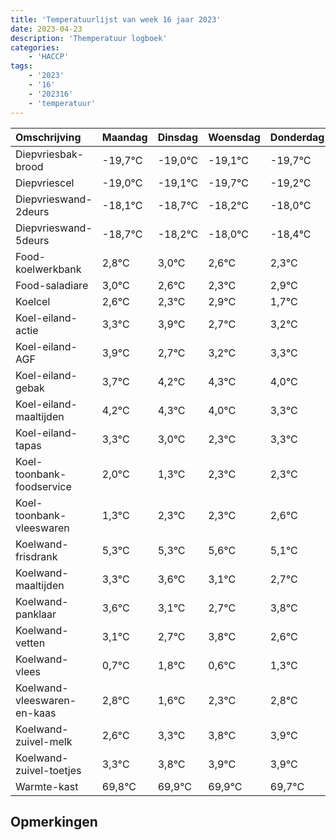 ```yaml
---
title: 'Temperatuurlijst van week 16 jaar 2023'
date: 2023-04-23
description: 'Themperatuur logboek'
categories:
    - 'HACCP'
tags:
    - '2023'
    - '16'
    - '202316'
    - 'temperatuur'
---
```

|Omschrijving|Maandag|Dinsdag|Woensdag|Donderdag|Vrijdag|Zaterdag|Zondag|
|:---|:---|:---|:---|:---|:---|:---|:---|
|Diepvriesbak-brood|-19,7°C|-19,0°C|-19,1°C|-19,7°C|-19,2°C|-19,0°C|-19,4°C|
|Diepvriescel|-19,0°C|-19,1°C|-19,7°C|-19,2°C|-19,0°C|-19,4°C|-19,7°C|
|Diepvrieswand-2deurs|-18,1°C|-18,7°C|-18,2°C|-18,0°C|-18,4°C|-18,7°C|-18,1°C|
|Diepvrieswand-5deurs|-18,7°C|-18,2°C|-18,0°C|-18,4°C|-18,7°C|-18,1°C|-19,3°C|
|Food-koelwerkbank|2,8°C|3,0°C|2,6°C|2,3°C|2,9°C|1,7°C|2,2°C|
|Food-saladiare|3,0°C|2,6°C|2,3°C|2,9°C|1,7°C|2,2°C|2,3°C|
|Koelcel|2,6°C|2,3°C|2,9°C|1,7°C|2,2°C|2,3°C|2,0°C|
|Koel-eiland-actie|3,3°C|3,9°C|2,7°C|3,2°C|3,3°C|3,0°C|2,3°C|
|Koel-eiland-AGF|3,9°C|2,7°C|3,2°C|3,3°C|3,0°C|2,3°C|3,3°C|
|Koel-eiland-gebak|3,7°C|4,2°C|4,3°C|4,0°C|3,3°C|4,3°C|4,3°C|
|Koel-eiland-maaltijden|4,2°C|4,3°C|4,0°C|3,3°C|4,3°C|4,3°C|4,6°C|
|Koel-eiland-tapas|3,3°C|3,0°C|2,3°C|3,3°C|3,3°C|3,6°C|3,1°C|
|Koel-toonbank-foodservice|2,0°C|1,3°C|2,3°C|2,3°C|2,6°C|2,1°C|1,7°C|
|Koel-toonbank-vleeswaren|1,3°C|2,3°C|2,3°C|2,6°C|2,1°C|1,7°C|2,8°C|
|Koelwand-frisdrank|5,3°C|5,3°C|5,6°C|5,1°C|4,7°C|5,8°C|4,6°C|
|Koelwand-maaltijden|3,3°C|3,6°C|3,1°C|2,7°C|3,8°C|2,6°C|3,3°C|
|Koelwand-panklaar|3,6°C|3,1°C|2,7°C|3,8°C|2,6°C|3,3°C|3,8°C|
|Koelwand-vetten|3,1°C|2,7°C|3,8°C|2,6°C|3,3°C|3,8°C|3,9°C|
|Koelwand-vlees|0,7°C|1,8°C|0,6°C|1,3°C|1,8°C|1,9°C|1,9°C|
|Koelwand-vleeswaren-en-kaas|2,8°C|1,6°C|2,3°C|2,8°C|2,9°C|2,9°C|2,7°C|
|Koelwand-zuivel-melk|2,6°C|3,3°C|3,8°C|3,9°C|3,9°C|3,7°C|3,8°C|
|Koelwand-zuivel-toetjes|3,3°C|3,8°C|3,9°C|3,9°C|3,7°C|3,8°C|3,3°C|
|Warmte-kast|69,8°C|69,9°C|69,9°C|69,7°C|69,8°C|69,3°C|68,6°C|

## Opmerkingen


